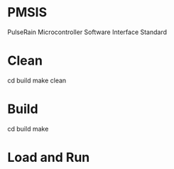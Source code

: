 # PMSIS
PulseRain Microcontroller Software Interface Standard

# Clean

cd build
make clean

# Build
cd build
make

# Load and Run

